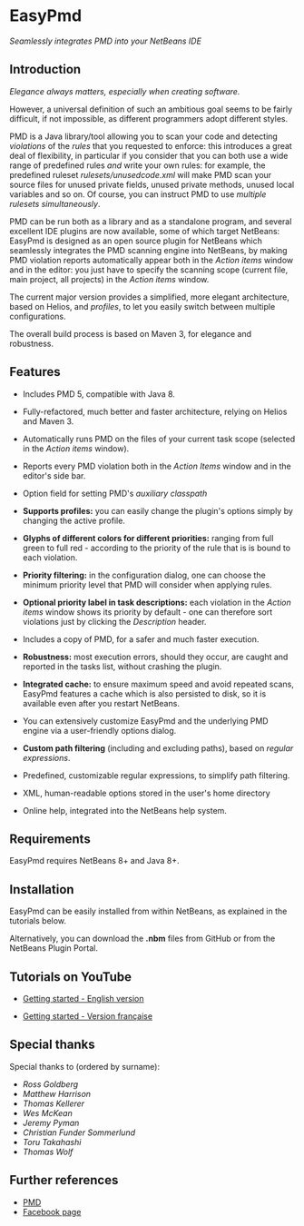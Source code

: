 # EasyPmd

*Seamlessly integrates PMD into your NetBeans IDE*


## Introduction

*Elegance always matters, especially when 
creating software.*

However, a universal definition of such an ambitious goal seems to be fairly difficult, if not impossible, as different programmers adopt different styles.

PMD is a Java library/tool allowing you to scan your code and detecting *violations* of the *rules* that you requested to enforce: this introduces a great deal of flexibility, in particular if you consider that you can both use a wide range of predefined rules *and* write your own rules: for example, the predefined ruleset *rulesets/unusedcode.xml* will make PMD scan your source files for unused private fields, unused private methods, unused local variables and so on. Of course, you can instruct PMD to use *multiple rulesets simultaneously*.

PMD can be run both as a library and as a standalone program, and several excellent IDE plugins are now available, some of which target NetBeans: EasyPmd is designed as an open source plugin for NetBeans which seamlessly integrates the PMD scanning engine into NetBeans, by making PMD violation reports automatically appear both in the *Action items* window and in the editor: you just have to specify the scanning scope (current file, main project, all projects) in the *Action items* window.

The current major version provides a simplified, more elegant architecture, based on Helios, and *profiles*, to let you easily switch between multiple configurations.

The overall build process is based on Maven 3, for elegance and robustness.


## Features

* Includes PMD 5, compatible with Java 8.

* Fully-refactored, much better and faster architecture, relying on Helios and Maven 3.

* Automatically runs PMD on the files of your current task scope (selected in the *Action items* window).

* Reports every PMD violation both in the *Action Items* window and in the editor's side bar.

* Option field for setting PMD's *auxiliary classpath*

* **Supports profiles:** you can easily change the plugin's options simply by changing the active profile.

* **Glyphs of different colors for different priorities:** ranging from full green to full red - according to the priority of the rule that is is bound to each violation.

* **Priority filtering:** in the configuration dialog, one can choose the minimum priority level that PMD will consider when applying rules.

* **Optional priority label in task descriptions:** each violation in the *Action items* window shows its priority by default - one can therefore sort violations just by clicking the *Description* header.

* Includes a copy of PMD, for a safer and much faster execution.

* **Robustness:** most execution errors, should they occur, are caught and reported in the tasks list, without crashing the plugin.

* **Integrated cache:** to ensure maximum speed and avoid repeated scans, EasyPmd features a cache which is also persisted to disk, so it is available even after you restart NetBeans.

* You can extensively customize EasyPmd and the underlying PMD engine via a user-friendly options dialog.

* **Custom path filtering** (including and excluding paths), based on *regular expressions*.

* Predefined, customizable regular expressions, to simplify path filtering.

* XML, human-readable options stored in the user's home directory

* Online help, integrated into the NetBeans help system.



## Requirements

EasyPmd requires NetBeans 8+ and Java 8+.



## Installation

EasyPmd can be easily installed from within NetBeans, as explained in the tutorials below.

Alternatively, you can download the **.nbm** files from GitHub or from the NetBeans Plugin Portal.




## Tutorials on YouTube

* [Getting started - English version](https://www.youtube.com/watch?v=BsMx6PNn0aI)

* [Getting started - Version française](https://www.youtube.com/watch?v=3k4Fk43u0QE)



## Special thanks


Special thanks to (ordered by surname):

* *Ross Goldberg*
* *Matthew Harrison*
* *Thomas Kellerer*
* *Wes McKean*
* *Jeremy Pyman*
* *Christian Funder Sommerlund*
* *Toru Takahashi*
* *Thomas Wolf*



## Further references

* [PMD](http://pmd.sourceforge.net/)
* [Facebook page](https://www.facebook.com/easypmd)
